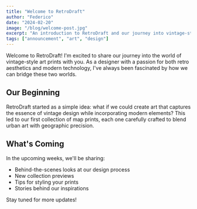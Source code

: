 ```yaml
---
title: "Welcome to RetroDraft"
author: "Federico"
date: "2024-02-20"
image: "/blog/welcome-post.jpg"
excerpt: "An introduction to RetroDraft and our journey into vintage-style art prints."
tags: ["announcement", "art", "design"]
---
```


Welcome to RetroDraft! I'm excited to share our journey into the world of vintage-style art prints with you. As a designer with a passion for both retro aesthetics and modern technology, I've always been fascinated by how we can bridge these two worlds.

## Our Beginning

RetroDraft started as a simple idea: what if we could create art that captures the essence of vintage design while incorporating modern elements? This led to our first collection of map prints, each one carefully crafted to blend urban art with geographic precision.

## What's Coming

In the upcoming weeks, we'll be sharing:
- Behind-the-scenes looks at our design process
- New collection previews
- Tips for styling your prints
- Stories behind our inspirations

Stay tuned for more updates! 